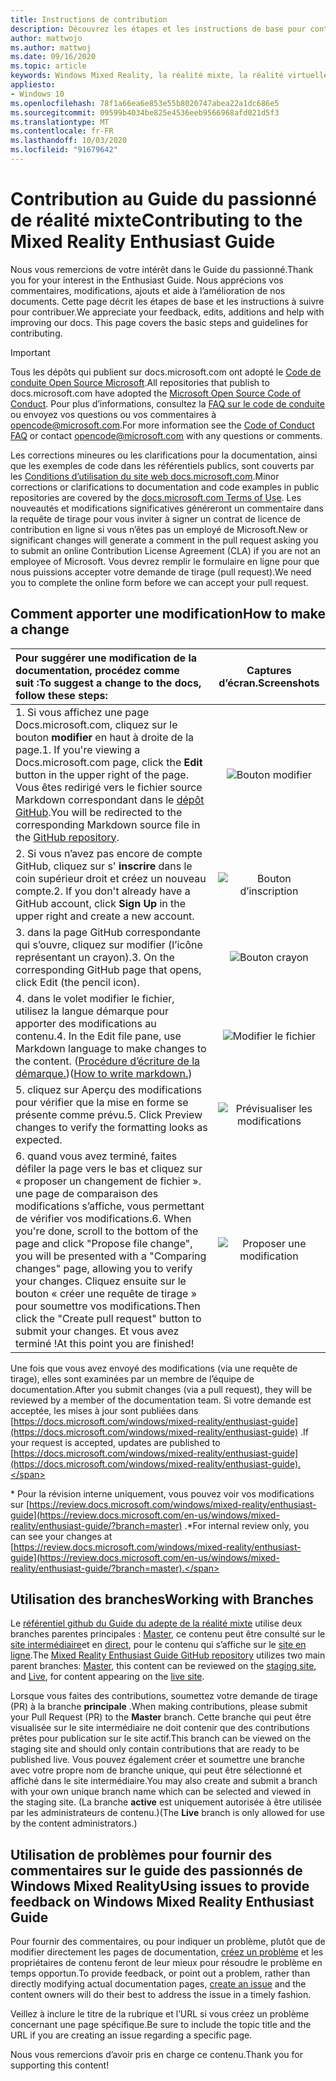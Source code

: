 ```yaml
---
title: Instructions de contribution
description: Découvrez les étapes et les instructions de base pour contribuer au Guide du passionné de Windows Mixed Reality. Nous apprécions vos commentaires, modifications, ajouts et aide.
author: mattwojo
ms.author: mattwoj
ms.date: 09/16/2020
ms.topic: article
keywords: Windows Mixed Reality, la réalité mixte, la réalité virtuelle, VR, MR, feedback, Hub de commentaires, bogues
appliesto:
- Windows 10
ms.openlocfilehash: 78f1a66ea6e853e55b8020747abea22a1dc686e5
ms.sourcegitcommit: 09599b4034be825e4536eeb9566968afd021d5f3
ms.translationtype: MT
ms.contentlocale: fr-FR
ms.lasthandoff: 10/03/2020
ms.locfileid: "91679642"
---
```

# <a name="contributing-to-the-mixed-reality-enthusiast-guide"></a><span data-ttu-id="90469-105">Contribution au Guide du passionné de réalité mixte</span><span class="sxs-lookup"><span data-stu-id="90469-105">Contributing to the Mixed Reality Enthusiast Guide</span></span>

<span data-ttu-id="90469-106">Nous vous remercions de votre intérêt dans le Guide du passionné.</span><span class="sxs-lookup"><span data-stu-id="90469-106">Thank you for your interest in the Enthusiast Guide.</span></span> <span data-ttu-id="90469-107">Nous apprécions vos commentaires, modifications, ajouts et aide à l’amélioration de nos documents. Cette page décrit les étapes de base et les instructions à suivre pour contribuer.</span><span class="sxs-lookup"><span data-stu-id="90469-107">We appreciate your feedback, edits, additions and help with improving our docs. This page covers the basic steps and guidelines for contributing.</span></span>

> [!IMPORTANT]
> <span data-ttu-id="90469-108">Tous les dépôts qui publient sur docs.microsoft.com ont adopté le [Code de conduite Open Source Microsoft](https://opensource.microsoft.com/codeofconduct/).</span><span class="sxs-lookup"><span data-stu-id="90469-108">All repositories that publish to docs.microsoft.com have adopted the [Microsoft Open Source Code of Conduct](https://opensource.microsoft.com/codeofconduct/).</span></span> <span data-ttu-id="90469-109">Pour plus d’informations, consultez la [FAQ sur le code de conduite](https://opensource.microsoft.com/codeofconduct/faq/) ou envoyez vos questions ou vos commentaires à [opencode@microsoft.com](mailto:opencode@microsoft.com).</span><span class="sxs-lookup"><span data-stu-id="90469-109">For more information see the [Code of Conduct FAQ](https://opensource.microsoft.com/codeofconduct/faq/) or contact [opencode@microsoft.com](mailto:opencode@microsoft.com) with any questions or comments.</span></span><br>
>
> <span data-ttu-id="90469-110">Les corrections mineures ou les clarifications pour la documentation, ainsi que les exemples de code dans les référentiels publics, sont couverts par les [Conditions d’utilisation du site web docs.microsoft.com](https://docs.microsoft.com/legal/termsofuse).</span><span class="sxs-lookup"><span data-stu-id="90469-110">Minor corrections or clarifications to documentation and code examples in public repositories are covered by the [docs.microsoft.com Terms of Use](https://docs.microsoft.com/legal/termsofuse).</span></span> <span data-ttu-id="90469-111">Les nouveautés et modifications significatives généreront un commentaire dans la requête de tirage pour vous inviter à signer un contrat de licence de contribution en ligne si vous n’êtes pas un employé de Microsoft.</span><span class="sxs-lookup"><span data-stu-id="90469-111">New or significant changes will generate a comment in the pull request asking you to submit an online Contribution License Agreement (CLA) if you are not an employee of Microsoft.</span></span> <span data-ttu-id="90469-112">Vous devrez remplir le formulaire en ligne pour que nous puissions accepter votre demande de tirage (pull request).</span><span class="sxs-lookup"><span data-stu-id="90469-112">We need you to complete the online form before we can accept your pull request.</span></span>

## <a name="how-to-make-a-change"></a><span data-ttu-id="90469-113">Comment apporter une modification</span><span class="sxs-lookup"><span data-stu-id="90469-113">How to make a change</span></span>

| <span data-ttu-id="90469-114">Pour suggérer une modification de la documentation, procédez comme suit :</span><span class="sxs-lookup"><span data-stu-id="90469-114">To suggest a change to the docs, follow these steps:</span></span> | <span data-ttu-id="90469-115">Captures d’écran.</span><span class="sxs-lookup"><span data-stu-id="90469-115">Screenshots</span></span> |
| :------------------- | :--------: |
| <span data-ttu-id="90469-116">1. Si vous affichez une page Docs.microsoft.com, cliquez sur le bouton **modifier** en haut à droite de la page.</span><span class="sxs-lookup"><span data-stu-id="90469-116">1. If you're viewing a Docs.microsoft.com page, click the **Edit** button in the upper right of the page.</span></span>  <span data-ttu-id="90469-117">Vous êtes redirigé vers le fichier source Markdown correspondant dans le [dépôt GitHub](https://github.com/MicrosoftDocs/mixedreality-enthusiast-guide).</span><span class="sxs-lookup"><span data-stu-id="90469-117">You will be redirected to the corresponding Markdown source file in the [GitHub repository](https://github.com/MicrosoftDocs/mixedreality-enthusiast-guide).</span></span> | ![Bouton modifier](images/edit_button.jpg) |
| <span data-ttu-id="90469-119">2. Si vous n’avez pas encore de compte GitHub, cliquez sur s' **inscrire** dans le coin supérieur droit et créez un nouveau compte.</span><span class="sxs-lookup"><span data-stu-id="90469-119">2. If you don't already have a GitHub account, click **Sign Up** in the upper right and create a new account.</span></span> | ![Bouton d’inscription](images/signup-for-github-button.png)|
| <span data-ttu-id="90469-121">3. dans la page GitHub correspondante qui s’ouvre, cliquez sur modifier (l’icône représentant un crayon).</span><span class="sxs-lookup"><span data-stu-id="90469-121">3. On the corresponding GitHub page that opens, click Edit (the pencil icon).</span></span> | ![Bouton crayon](images/pencil_button.jpg)|
| <span data-ttu-id="90469-123">4. dans le volet modifier le fichier, utilisez la langue démarque pour apporter des modifications au contenu.</span><span class="sxs-lookup"><span data-stu-id="90469-123">4. In the Edit file pane, use Markdown language to make changes to the content.</span></span> <span data-ttu-id="90469-124">([Procédure d’écriture de la démarque.](https://help.github.com/articles/basic-writing-and-formatting-syntax/))</span><span class="sxs-lookup"><span data-stu-id="90469-124">([How to write markdown.](https://help.github.com/articles/basic-writing-and-formatting-syntax/))</span></span>| ![Modifier le fichier](images/edit-in-github.png)|
| <span data-ttu-id="90469-126">5. cliquez sur Aperçu des modifications pour vérifier que la mise en forme se présente comme prévu.</span><span class="sxs-lookup"><span data-stu-id="90469-126">5. Click Preview changes to verify the formatting looks as expected.</span></span> | ![Prévisualiser les modifications](images/edit-in-github.png)|
| <span data-ttu-id="90469-128">6. quand vous avez terminé, faites défiler la page vers le bas et cliquez sur « proposer un changement de fichier ». une page de comparaison des modifications s’affiche, vous permettant de vérifier vos modifications.</span><span class="sxs-lookup"><span data-stu-id="90469-128">6. When you're done, scroll to the bottom of the page and click "Propose file change", you will be presented with a "Comparing changes" page, allowing you to verify your changes.</span></span> <span data-ttu-id="90469-129">Cliquez ensuite sur le bouton « créer une requête de tirage » pour soumettre vos modifications.</span><span class="sxs-lookup"><span data-stu-id="90469-129">Then click the "Create pull request" button to submit your changes.</span></span> <span data-ttu-id="90469-130">Et vous avez terminé !</span><span class="sxs-lookup"><span data-stu-id="90469-130">At this point you are finished!</span></span> | ![Proposer une modification](images/propose.jpg)|

<span data-ttu-id="90469-132">Une fois que vous avez envoyé des modifications (via une requête de tirage), elles sont examinées par un membre de l’équipe de documentation.</span><span class="sxs-lookup"><span data-stu-id="90469-132">After you submit changes (via a pull request), they will be reviewed by a member of the documentation team.</span></span> <span data-ttu-id="90469-133">Si votre demande est acceptée, les mises à jour sont publiées dans [https://docs.microsoft.com/windows/mixed-reality/enthusiast-guide](https://docs.microsoft.com/windows/mixed-reality/enthusiast-guide) .</span><span class="sxs-lookup"><span data-stu-id="90469-133">If your request is accepted, updates are published to [https://docs.microsoft.com/windows/mixed-reality/enthusiast-guide](https://docs.microsoft.com/windows/mixed-reality/enthusiast-guide).</span></span>

<span data-ttu-id="90469-134">\* Pour la révision interne uniquement, vous pouvez voir vos modifications sur [https://review.docs.microsoft.com/windows/mixed-reality/enthusiast-guide](https://review.docs.microsoft.com/en-us/windows/mixed-reality/enthusiast-guide/?branch=master) .</span><span class="sxs-lookup"><span data-stu-id="90469-134">\*For internal review only, you can see your changes at [https://review.docs.microsoft.com/windows/mixed-reality/enthusiast-guide](https://review.docs.microsoft.com/en-us/windows/mixed-reality/enthusiast-guide/?branch=master).</span></span>

## <a name="working-with-branches"></a><span data-ttu-id="90469-135">Utilisation des branches</span><span class="sxs-lookup"><span data-stu-id="90469-135">Working with Branches</span></span>

<span data-ttu-id="90469-136">Le [référentiel github du Guide du adepte de la réalité mixte](https://github.com/MicrosoftDocs/mixedreality-enthusiast-guide) utilise deux branches parentes principales : [Master](https://github.com/MicrosoftDocs/mixedreality-enthusiast-guide/tree/master), ce contenu peut être consulté sur le [site intermédiaire](https://review.docs.microsoft.com/windows/mixed-reality/enthusiast-guide)et en [direct](https://github.com/MicrosoftDocs/mixedreality-enthusiast-guide/tree/live), pour le contenu qui s’affiche sur le [site en ligne](https://docs.microsoft.com/windows/mixed-reality/enthusiast-guide).</span><span class="sxs-lookup"><span data-stu-id="90469-136">The [Mixed Reality Enthusiast Guide GitHub repository](https://github.com/MicrosoftDocs/mixedreality-enthusiast-guide) utilizes two main parent branches: [Master](https://github.com/MicrosoftDocs/mixedreality-enthusiast-guide/tree/master), this content can be reviewed on the [staging site](https://review.docs.microsoft.com/windows/mixed-reality/enthusiast-guide), and [Live](https://github.com/MicrosoftDocs/mixedreality-enthusiast-guide/tree/live), for content appearing on the [live site](https://docs.microsoft.com/windows/mixed-reality/enthusiast-guide).</span></span>

<span data-ttu-id="90469-137">Lorsque vous faites des contributions, soumettez votre demande de tirage (PR) à la branche **principale** .</span><span class="sxs-lookup"><span data-stu-id="90469-137">When making contributions, please submit your Pull Request (PR) to the **Master** branch.</span></span> <span data-ttu-id="90469-138">Cette branche qui peut être visualisée sur le site intermédiaire ne doit contenir que des contributions prêtes pour publication sur le site actif.</span><span class="sxs-lookup"><span data-stu-id="90469-138">This branch can be viewed on the staging site and should only contain contributions that are ready to be published live.</span></span> <span data-ttu-id="90469-139">Vous pouvez également créer et soumettre une branche avec votre propre nom de branche unique, qui peut être sélectionné et affiché dans le site intermédiaire.</span><span class="sxs-lookup"><span data-stu-id="90469-139">You may also create and submit a branch with your own unique branch name which can be selected and viewed in the staging site.</span></span> <span data-ttu-id="90469-140">(La branche **active** est uniquement autorisée à être utilisée par les administrateurs de contenu.)</span><span class="sxs-lookup"><span data-stu-id="90469-140">(The **Live** branch is only allowed for use by the content administrators.)</span></span>

## <a name="using-issues-to-provide-feedback-on-windows-mixed-reality-enthusiast-guide"></a><span data-ttu-id="90469-141">Utilisation de problèmes pour fournir des commentaires sur le guide des passionnés de Windows Mixed Reality</span><span class="sxs-lookup"><span data-stu-id="90469-141">Using issues to provide feedback on Windows Mixed Reality Enthusiast Guide</span></span>

<span data-ttu-id="90469-142">Pour fournir des commentaires, ou pour indiquer un problème, plutôt que de modifier directement les pages de documentation, [créez un problème](https://github.com/MicrosoftDocs/mixedreality-enthusiast-guide/issues) et les propriétaires de contenu feront de leur mieux pour résoudre le problème en temps opportun.</span><span class="sxs-lookup"><span data-stu-id="90469-142">To provide feedback, or point out a problem, rather than directly modifying actual documentation pages, [create an issue](https://github.com/MicrosoftDocs/mixedreality-enthusiast-guide/issues) and the content owners will do their best to address the issue in a timely fashion.</span></span>

<span data-ttu-id="90469-143">Veillez à inclure le titre de la rubrique et l’URL si vous créez un problème concernant une page spécifique.</span><span class="sxs-lookup"><span data-stu-id="90469-143">Be sure to include the topic title and the URL if you are creating an issue regarding a specific page.</span></span>

<span data-ttu-id="90469-144">Nous vous remercions d’avoir pris en charge ce contenu.</span><span class="sxs-lookup"><span data-stu-id="90469-144">Thank you for supporting this content!</span></span>

